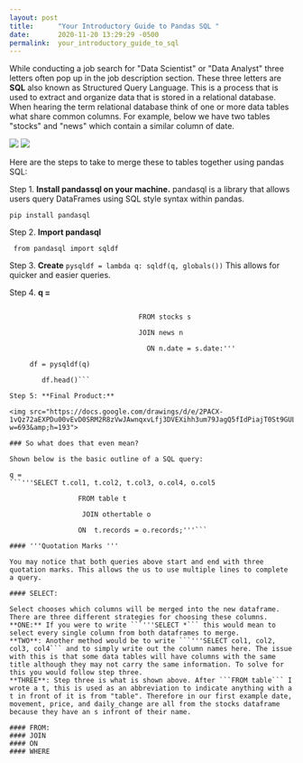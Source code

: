 ```yaml
---
layout: post
title:      "Your Introductory Guide to Pandas SQL "
date:       2020-11-20 13:29:29 -0500
permalink:  your_introductory_guide_to_sql
---
```



While conducting a job search for "Data Scientist" or "Data Analyst" three letters often pop up in the job description section. These three letters are **SQL** also known as Structured Query Language. This is a process that is used to extract and organize data that is stored in a relational database. When hearing the term relational database think of one or more data tables what share common columns. For example, below we have two tables "stocks" and "news" which contain a similar column of date. 

<img src="https://docs.google.com/drawings/d/e/2PACX-1vSjnY-NcGuYYSCNhnfkMtCjDNC2lz1H8AF6FIiO2Qsxe1FENZX9h9TWRi0gSzVkzC48OYwAoPJakcj9/pub?w=351&amp;h=195">


<img src="https://docs.google.com/drawings/d/e/2PACX-1vRTtTxgqWafSiPUYgxGYbv3a-zoUuYI0WNvJAKwtIXqPFkf_ze0LfL3Q1omX1faUxTtGZrA4vzfVqhW/pub?w=436&amp;h=191">

Here are the steps to take to merge these to tables together using pandas SQL:

Step 1. **Install pandassql on your machine.** pandasql is a library that allows users query DataFrames using SQL style syntax within pandas.

```pip install pandasql```

Step 2. **Import pandasql**

``` from pandasql import sqldf```

Step 3. **Create** ```pysqldf = lambda q: sqldf(q, globals())``` This allows for quicker and easier queries. 

Step 4. 
**q =** 

```'''SELECT s.date, s.movement, n.headline, s.Price, s.daily_change
           
					            FROM stocks s
						
					            JOIN news n 
						
						          ON n.date = s.date:'''  
								 
	 df = pysqldf(q)
		
		df.head()```
		
Step 5: **Final Product:**
	
<img src="https://docs.google.com/drawings/d/e/2PACX-1vQz72aEXPDu00vEvD0SRM2R8zVwJAwnqxvLfj3DVEXihh3um79JagQ5fIdPiajT0St9GULAsmvkkhEA/pub?w=693&amp;h=193">
	
### So what does that even mean?

Shown below is the basic outline of a SQL query:

q = 
```'''SELECT t.col1, t.col2, t.col3, o.col4, o.col5 
        
				 FROM table t 
		    
				  JOIN othertable o 
		    
				 ON  t.records = o.records;'''```
				
#### '''Quotation Marks '''

You may notice that both queries above start and end with three quotation marks. This allows the us to use multiple lines to complete a query. 

#### SELECT:

Select chooses which columns will be merged into the new dataframe. There are three different strategies for choosing these columns. 
**ONE:** If you were to write ```'''SELECT *``` this would mean to select every single column from both dataframes to merge. 
**TWO**: Another method would be to write ```'''SELECT col1, col2, col3, col4``` and to simply write out the column names here. The issue with this is that some data tables will have columns with the same title although they may not carry the same information. To solve for this you would follow step three.
**THREE**: Step three is what is shown above. After ```FROM table``` I wrote a t, this is used as an abbreviation to indicate anything with a t in front of it is from "table". Therefore in our first example date, movement, price, and daily_change are all from the stocks dataframe because they have an s infront of their name. 

#### FROM:
#### JOIN
#### ON
#### WHERE
		 

